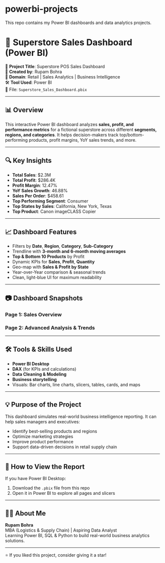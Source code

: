 # powerbi-projects
This repo contains my Power BI dashboards and data analytics projects.
# 🛒 Superstore Sales Dashboard (Power BI)

📌 **Project Title**: Superstore POS Sales Dashboard  
📅 **Created by**: Rupam Bohra  
🧠 **Domain**: Retail | Sales Analytics | Business Intelligence  
🛠️ **Tool Used**: Power BI  
📁 File: `Superstore_Sales_Dashboard.pbix`

---

## 📊 Overview
This interactive Power BI dashboard analyzes **sales, profit, and performance metrics** for a fictional superstore across different **segments, regions, and categories**. It helps decision-makers track top/bottom-performing products, profit margins, YoY sales trends, and more.

---

## 🔍 Key Insights
- **Total Sales**: $2.3M  
- **Total Profit**: $286.4K  
- **Profit Margin**: 12.47%  
- **YoY Sales Growth**: 46.88%  
- **Sales Per Order**: $458.61  
- **Top Performing Segment**: Consumer  
- **Top States by Sales**: California, New York, Texas  
- **Top Product**: Canon imageCLASS Copier

---

## 📈 Dashboard Features
- Filters by **Date**, **Region**, **Category**, **Sub-Category**
- Trendline with **3-month and 6-month moving averages**
- **Top & Bottom 10 Products** by Profit
- Dynamic KPIs for **Sales**, **Profit**, **Quantity**
- Geo-map with **Sales & Profit by State**
- Year-over-Year comparison & seasonal trends
- Clean, light-blue UI for maximum readability

---

## 📷 Dashboard Snapshots

### Page 1: Sales Overview


### Page 2: Advanced Analysis & Trends


---

## 🛠 Tools & Skills Used
- **Power BI Desktop**
- **DAX** (for KPIs and calculations)
- **Data Cleaning & Modeling**
- **Business storytelling**
- Visuals: Bar charts, line charts, slicers, tables, cards, and maps

---

## 💡 Purpose of the Project
This dashboard simulates real-world business intelligence reporting. It can help sales managers and executives:
- Identify best-selling products and regions
- Optimize marketing strategies
- Improve product performance
- Support data-driven decisions in retail supply chain

---

## 🔗 How to View the Report
If you have Power BI Desktop:
1. Download the `.pbix` file from this repo
2. Open it in Power BI to explore all pages and slicers

---

## 🧑‍💼 About Me
**Rupam Bohra**  
MBA (Logistics & Supply Chain) | Aspiring Data Analyst  
Learning Power BI, SQL & Python to build real-world business analytics solutions.

---

⭐ If you liked this project, consider giving it a star!

